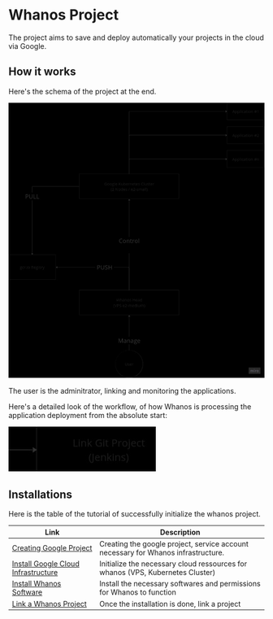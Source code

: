 # Whanos Project

The project aims to save and deploy automatically your projects in the cloud via Google.

## How it works

Here's the schema of the project at the end.

![<img alt="Whanos Schema" src="./images/whanos-schema.png" />](./images/whanos-schema.png)

The user is the adminitrator, linking and monitoring the applications.

Here's a detailed look of the workflow, of how Whanos is processing the application deployment from the absolute start:

![<img alt="Whanos Workflow Process" src="./images/whanos-process.png" />](./images/whanos-process.png)

## Installations

Here is the table of the tutorial of successfully initialize the whanos project.

| Link           | Description          |
|----------------|---------------------------------------------------------------|
| [Creating Google Project](./Creating_Google_Account.md) | Creating the google project, service account necessary for Whanos infrastructure. |
| [Install Google Cloud Infrastructure](./Install_Google_Cloud_Infrastructure.md) | Initialize the necessary cloud ressources for whanos (VPS, Kubernetes Cluster) |
| [Install Whanos Software](./Install_Whanos_Softwares.md) | Install the necessary softwares and permissions for Whanos to function |
| [Link a Whanos Project](./Link_a_Project.md) | Once the installation is done, link a project |
